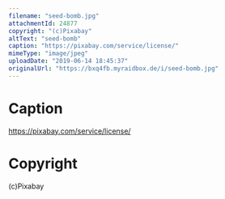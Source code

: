 ```yaml
---
filename: "seed-bomb.jpg"
attachmentId: 24877
copyright: "(c)Pixabay"
altText: "seed-bomb"
caption: "https://pixabay.com/service/license/"
mimeType: "image/jpeg"
uploadDate: "2019-06-14 18:45:37"
originalUrl: "https://bxq4fb.myraidbox.de/i/seed-bomb.jpg"
---
```


# Caption

https://pixabay.com/service/license/

# Copyright

(c)Pixabay

